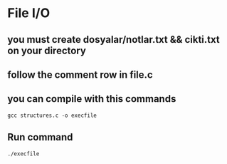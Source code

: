 # File I/O

## you must create dosyalar/notlar.txt && cikti.txt on your directory
## follow the comment row in file.c 

## you can compile with this commands

`gcc structures.c -o execfile` </br>

## Run command

`./execfile`

